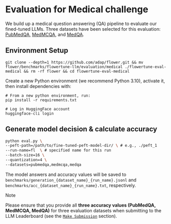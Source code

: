 # Evaluation for Medical challenge

We build up a medical question answering (QA) pipeline to evaluate our fined-tuned LLMs.
Three datasets have been selected for this evaluation: [PubMedQA](https://huggingface.co/datasets/bigbio/pubmed_qa), [MedMCQA](https://huggingface.co/datasets/medmcqa), and [MedQA](https://huggingface.co/datasets/bigbio/med_qa). 


## Environment Setup

```shell
git clone --depth=1 https://github.com/adap/flower.git && mv flower/benchmarks/flowertune-llm/evaluation/medical ./flowertune-eval-medical && rm -rf flower && cd flowertune-eval-medical
```

Create a new Python environment (we recommend Python 3.10), activate it, then install dependencies with:

```shell
# From a new python environment, run:
pip install -r requirements.txt

# Log in HuggingFace account
huggingface-cli login
```

## Generate model decision & calculate accuracy

```bash
python eval.py \
--peft-path=/path/to/fine-tuned-peft-model-dir/ \ # e.g., ./peft_1
--run-name=fl  \ # specified name for this run  
--batch-size=16 \
--quantization=4 \
--datasets=pubmedqa,medmcqa,medqa
```

The model answers and accuracy values will be saved to `benchmarks/generation_{dataset_name}_{run_name}.jsonl` and `benchmarks/acc_{dataset_name}_{run_name}.txt`, respectively.


> [!NOTE]
> Please ensure that you provide all **three accuracy values (PubMedQA, MedMCQA, MedQA)** for three evaluation datasets when submitting to the LLM Leaderboard (see the [`Make Submission`](https://github.com/adap/flower/tree/main/benchmarks/flowertune-llm/evaluation#make-submission-on-flowertune-llm-leaderboard) section).
